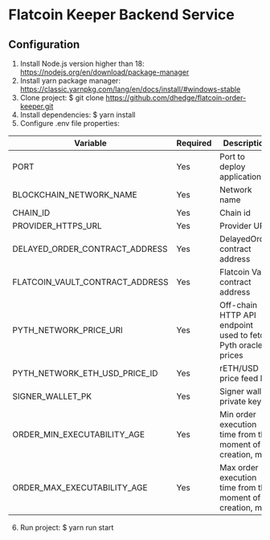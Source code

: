 # Flatcoin Keeper Backend Service

## Configuration

1. Install Node.js version higher than 18: https://nodejs.org/en/download/package-manager
2. Install yarn package manager: https://classic.yarnpkg.com/lang/en/docs/install/#windows-stable
3. Clone project: $ git clone https://github.com/dhedge/flatcoin-order-keeper.git
4. Install dependencies: $ yarn install
5. Configure .env file properties:

| Variable                                 | Required | Description                                                  | Example                                                                                                                             |
|------------------------------------------|----------|--------------------------------------------------------------|-------------------------------------------------------------------------------------------------------------------------------------|
| PORT                                     | Yes      | Port to deploy application                                   | 3000                                                                                                                                |
| BLOCKCHAIN_NETWORK_NAME                  | Yes      | Network name                                                 | Base                                                                                                                                |
| CHAIN_ID                                 | Yes      | Chain id                                                     | 8453                                                                                                                                |
| PROVIDER_HTTPS_URL                       | Yes      | Provider URL                                                 | See https://hermes.pyth.network/docs/                                                                                               |
| DELAYED_ORDER_CONTRACT_ADDRESS           | Yes      | DelayedOrder contract address                                | https://github.com/dhedge/flatcoin-v1/blob/master/deployments/8453/8453.toml                                                        |
| FLATCOIN_VAULT_CONTRACT_ADDRESS          | Yes      | Flatcoin Vault contract address                              | https://github.com/dhedge/flatcoin-v1/blob/master/deployments/8453/8453.toml                                                        |
| PYTH_NETWORK_PRICE_URI                   | Yes      | Off-chain HTTP API endpoint used to fetch Pyth oracle prices | See https://docs.pyth.network/documentation                                                                                         |
| PYTH_NETWORK_ETH_USD_PRICE_ID            | Yes      | rETH/USD price feed ID                                       | See https://pyth.network/developers/price-feed-ids (can be used 0xa0255134973f4fdf2f8f7808354274a3b1ebc6ee438be898d045e8b56ba1fe13) |
| SIGNER_WALLET_PK                         | Yes      | Signer wallet private key                                    |                                                                                                                                     |
| ORDER_MIN_EXECUTABILITY_AGE              | Yes      | Min order execution time from the moment of creation, ms     | 5000                                                                                                                                |
| ORDER_MAX_EXECUTABILITY_AGE              | Yes      | Max order execution time from the moment of creation, ms     | 60000                                                                                                                               |

6. Run project: $ yarn run start


